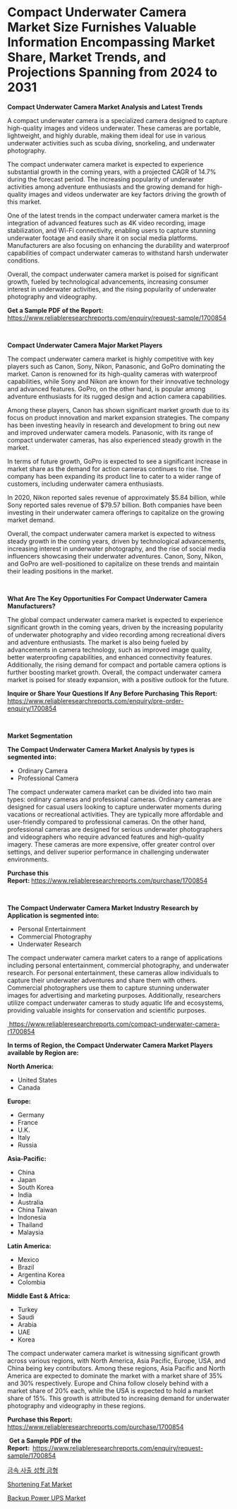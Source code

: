 <p><h1>Compact Underwater Camera Market Size Furnishes Valuable Information Encompassing Market Share, Market Trends, and Projections Spanning from 2024 to 2031</h1></p><p><strong>Compact Underwater Camera Market Analysis and Latest Trends</strong></p>
<p><p>A compact underwater camera is a specialized camera designed to capture high-quality images and videos underwater. These cameras are portable, lightweight, and highly durable, making them ideal for use in various underwater activities such as scuba diving, snorkeling, and underwater photography.</p><p>The compact underwater camera market is expected to experience substantial growth in the coming years, with a projected CAGR of 14.7% during the forecast period. The increasing popularity of underwater activities among adventure enthusiasts and the growing demand for high-quality images and videos underwater are key factors driving the growth of this market.</p><p>One of the latest trends in the compact underwater camera market is the integration of advanced features such as 4K video recording, image stabilization, and Wi-Fi connectivity, enabling users to capture stunning underwater footage and easily share it on social media platforms. Manufacturers are also focusing on enhancing the durability and waterproof capabilities of compact underwater cameras to withstand harsh underwater conditions.</p><p>Overall, the compact underwater camera market is poised for significant growth, fueled by technological advancements, increasing consumer interest in underwater activities, and the rising popularity of underwater photography and videography.</p></p>
<p><strong>Get a Sample PDF of the Report:&nbsp;</strong> <a href="https://www.reliableresearchreports.com/enquiry/request-sample/1700854">https://www.reliableresearchreports.com/enquiry/request-sample/1700854</a></p>
<p>&nbsp;</p>
<p><strong>Compact Underwater Camera Major Market Players</strong></p>
<p><p>The compact underwater camera market is highly competitive with key players such as Canon, Sony, Nikon, Panasonic, and GoPro dominating the market. Canon is renowned for its high-quality cameras with waterproof capabilities, while Sony and Nikon are known for their innovative technology and advanced features. GoPro, on the other hand, is popular among adventure enthusiasts for its rugged design and action camera capabilities.</p><p>Among these players, Canon has shown significant market growth due to its focus on product innovation and market expansion strategies. The company has been investing heavily in research and development to bring out new and improved underwater camera models. Panasonic, with its range of compact underwater cameras, has also experienced steady growth in the market.</p><p>In terms of future growth, GoPro is expected to see a significant increase in market share as the demand for action cameras continues to rise. The company has been expanding its product line to cater to a wider range of customers, including underwater camera enthusiasts.</p><p>In 2020, Nikon reported sales revenue of approximately $5.84 billion, while Sony reported sales revenue of $79.57 billion. Both companies have been investing in their underwater camera offerings to capitalize on the growing market demand.</p><p>Overall, the compact underwater camera market is expected to witness steady growth in the coming years, driven by technological advancements, increasing interest in underwater photography, and the rise of social media influencers showcasing their underwater adventures. Canon, Sony, Nikon, and GoPro are well-positioned to capitalize on these trends and maintain their leading positions in the market.</p></p>
<p>&nbsp;</p>
<p><strong>What Are The Key Opportunities For Compact Underwater Camera Manufacturers?</strong></p>
<p><p>The global compact underwater camera market is expected to experience significant growth in the coming years, driven by the increasing popularity of underwater photography and video recording among recreational divers and adventure enthusiasts. The market is also being fueled by advancements in camera technology, such as improved image quality, better waterproofing capabilities, and enhanced connectivity features. Additionally, the rising demand for compact and portable camera options is further boosting market growth. Overall, the compact underwater camera market is poised for steady expansion, with a positive outlook for the future.</p></p>
<p><strong>Inquire or Share Your Questions If Any Before Purchasing This Report:</strong> <a href="https://www.reliableresearchreports.com/enquiry/pre-order-enquiry/1700854">https://www.reliableresearchreports.com/enquiry/pre-order-enquiry/1700854</a></p>
<p>&nbsp;</p>
<p><strong>Market Segmentation</strong></p>
<p><strong>The Compact Underwater Camera Market Analysis by types is segmented into:</strong></p>
<p><ul><li>Ordinary Camera</li><li>Professional Camera</li></ul></p>
<p><p>The compact underwater camera market can be divided into two main types: ordinary cameras and professional cameras. Ordinary cameras are designed for casual users looking to capture underwater moments during vacations or recreational activities. They are typically more affordable and user-friendly compared to professional cameras. On the other hand, professional cameras are designed for serious underwater photographers and videographers who require advanced features and high-quality imagery. These cameras are more expensive, offer greater control over settings, and deliver superior performance in challenging underwater environments.</p></p>
<p><strong>Purchase this Report:&nbsp;</strong><a href="https://www.reliableresearchreports.com/purchase/1700854">https://www.reliableresearchreports.com/purchase/1700854</a></p>
<p>&nbsp;</p>
<p><strong>The Compact Underwater Camera Market Industry Research by Application is segmented into:</strong></p>
<p><ul><li>Personal Entertainment</li><li>Commercial Photography</li><li>Underwater Research</li></ul></p>
<p><p>The compact underwater camera market caters to a range of applications including personal entertainment, commercial photography, and underwater research. For personal entertainment, these cameras allow individuals to capture their underwater adventures and share them with others. Commercial photographers use them to capture stunning underwater images for advertising and marketing purposes. Additionally, researchers utilize compact underwater cameras to study aquatic life and ecosystems, providing valuable insights for conservation and scientific purposes.</p></p>
<p><a href="https://www.reliableresearchreports.com/compact-underwater-camera-r1700854">&nbsp;https://www.reliableresearchreports.com/compact-underwater-camera-r1700854</a></p>
<p><strong>In terms of Region, the Compact Underwater Camera Market Players available by Region are:</strong></p>
<p>
    <p> <strong> North America: </strong>
        <ul>
            <li>United States</li>
            <li>Canada</li>
        </ul>
        </p> 
    <p> <strong> Europe: </strong>
        <ul>
            <li>Germany</li>
            <li>France</li>
            <li>U.K.</li>
            <li>Italy</li>
            <li>Russia</li>
        </ul>
        </p> 
    <p> <strong> Asia-Pacific: </strong>
        <ul>
            <li>China</li>
            <li>Japan</li>
            <li>South Korea</li>
            <li>India</li>
            <li>Australia</li>
            <li>China Taiwan</li>
            <li>Indonesia</li>
            <li>Thailand</li>
            <li>Malaysia</li>
        </ul>
        </p> 
    <p> <strong> Latin America: </strong>
        <ul>
            <li>Mexico</li>
            <li>Brazil</li>
            <li>Argentina Korea</li>
            <li>Colombia</li>
        </ul>
        </p> 
    <p> <strong> Middle East & Africa: </strong>
        <ul>
            <li>Turkey</li>
            <li>Saudi</li>
            <li>Arabia</li>
            <li>UAE</li>
            <li>Korea</li>
        </ul>
    </p>
    </p>
<p><p>The compact underwater camera market is witnessing significant growth across various regions, with North America, Asia Pacific, Europe, USA, and China being key contributors. Among these regions, Asia Pacific and North America are expected to dominate the market with a market share of 35% and 30% respectively. Europe and China follow closely behind with a market share of 20% each, while the USA is expected to hold a market share of 15%. This growth is attributed to increasing demand for underwater photography and videography in these regions.</p></p>
<p><strong>Purchase this Report: </strong><a href="https://www.reliableresearchreports.com/purchase/1700854">https://www.reliableresearchreports.com/purchase/1700854</a></p>
<p>&nbsp;<strong>Get a Sample PDF of the Report:&nbsp;&nbsp;</strong><a href="https://www.reliableresearchreports.com/enquiry/request-sample/1700854">https://www.reliableresearchreports.com/enquiry/request-sample/1700854</a></p>
<p><strong></strong></p>
<p><p><a href="https://medium.com/@mayekuhic00/%EA%B8%88%EC%86%8D-%EC%82%AC%EC%B6%9C-%EC%84%B1%ED%98%95-%EA%B8%88%ED%98%95-%EC%8B%9C%EC%9E%A5-%EC%8B%9C%EC%9E%A5-cagr-%EC%8B%9C%EC%9E%A5-%EB%8F%99%ED%96%A5-%EB%B0%8F-%EC%84%B1%EC%9E%A5-%EC%A0%84%EB%9E%B5%EC%97%90-%EB%8C%80%ED%95%9C-%ED%86%B5%EC%B0%B0%EB%A0%A5-e63b44b0baf1">금속 사출 성형 금형</a></p><p><a href="https://issuu.com/reportprime-2/docs/shortening-fat-market-size-2030.pptx">Shortening Fat Market</a></p><p><a href="https://github.com/gladysalidde/Market-Research-Report-List-1/blob/main/backup-power-ups-market.md">Backup Power UPS Market</a></p></p>